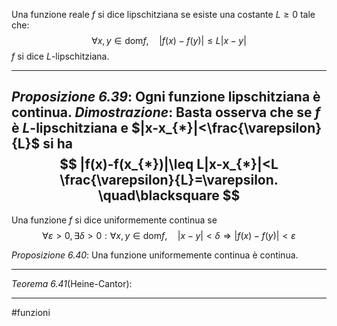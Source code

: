 Una funzione reale $f$ si dice lipschitziana se esiste una costante $L\geq 0$ tale che:
$$
\forall x,y\in \text{dom}f,\quad |f(x)-f(y)|\leq L|x-y|
$$
$f$ si dice $L$-lipschitziana.

---
*Proposizione 6.39*:
Ogni funzione lipschitziana è continua.
*Dimostrazione*:
Basta osserva che se $f$ è $L$-lipschitziana e $|x-x_{*}|<\frac{\varepsilon}{L}$ si ha
$$
|f(x)-f(x_{*})|\leq L|x-x_{*}|<L \frac{\varepsilon}{L}=\varepsilon. \quad\blacksquare
$$
---
Una funzione $f$ si dice uniformemente continua se
$$
\forall \varepsilon > 0, \exists\delta>0: \forall x,y\in \text{dom}f, \quad |x-y|<\delta \Rightarrow |f(x)-f(y)|<\varepsilon
$$

*Proposizione 6.40*:
Una funzione uniformemente continua è continua.

---
*Teorema 6.41*(Heine-Cantor):

---
#funzioni 